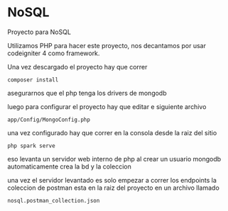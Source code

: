 # NoSQL

Proyecto para NoSQL 

Utilizamos PHP para hacer este proyecto, nos decantamos por usar codeigniter 4 como framework.

Una vez descargado el proyecto hay que correr 

```
composer install
```

asegurarnos que el php tenga los drivers de mongodb

luego para configurar el proyecto hay que editar e siguiente archivo 
```
app/Config/MongoConfig.php
```
una vez configurado
hay que correr en la consola desde la raiz del sitio
``` 
php spark serve
```

eso levanta un servidor web interno de php
al crear un usuario mongodb automaticamente crea la bd y la coleccion

una vez el servidor levantado es solo empezar a correr los endpoints
la coleccion de postman esta en la raiz del proyecto en un archivo llamado

```
nosql.postman_collection.json
```